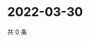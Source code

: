 # 2022-03-30

共 0 条

<!-- BEGIN WEIBO -->
<!-- 最后更新时间 Wed Mar 30 2022 10:38:01 GMT+0800 (China Standard Time) -->

<!-- END WEIBO -->
